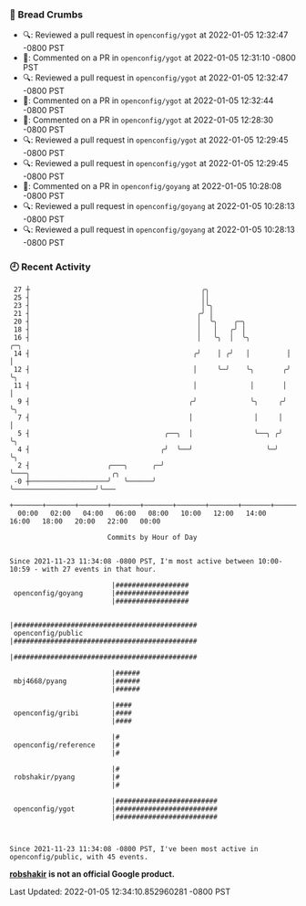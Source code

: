 ### 🍞 Bread Crumbs

 * 🔍: Reviewed a pull request in  `openconfig/ygot` at 2022-01-05 12:32:47 -0800 PST
 * 💬: Commented on a PR in  `openconfig/ygot` at 2022-01-05 12:31:10 -0800 PST
 * 🔍: Reviewed a pull request in  `openconfig/ygot` at 2022-01-05 12:32:47 -0800 PST
 * 💬: Commented on a PR in  `openconfig/ygot` at 2022-01-05 12:32:44 -0800 PST
 * 💬: Commented on a PR in  `openconfig/ygot` at 2022-01-05 12:28:30 -0800 PST
 * 🔍: Reviewed a pull request in  `openconfig/ygot` at 2022-01-05 12:29:45 -0800 PST
 * 🔍: Reviewed a pull request in  `openconfig/ygot` at 2022-01-05 12:29:45 -0800 PST
 * 💬: Commented on a PR in  `openconfig/goyang` at 2022-01-05 10:28:08 -0800 PST
 * 🔍: Reviewed a pull request in  `openconfig/goyang` at 2022-01-05 10:28:13 -0800 PST
 * 🔍: Reviewed a pull request in  `openconfig/goyang` at 2022-01-05 10:28:13 -0800 PST

### 🕘 Recent Activity
```
 27 ┼                                          ╭╮
 25 ┤                                          ││
 23 ┤                                          │╰╮
 21 ┤                                         ╭╯ │
 20 ┤                                         │  ╰╮    ╭─╮
 18 ┤                                         │   │   ╭╯ │
 16 ┤                                         │   ╰╮  │  ╰╮         ╭─╮
 14 ┤                                        ╭╯    │ ╭╯   │         │ │
 12 ┤                                        │     ╰─╯    ╰╮       ╭╯ ╰╮
 11 ┤                                        │             │       │   │
  9 ┤                                       ╭╯             ╰╮     ╭╯   ╰╮
  7 ┤                                       │               │     │     │
  5 ┤                                 ╭──╮  │               ╰──╮ ╭╯     ╰╮
  4 ┤                                ╭╯  ╰──╯                  ╰─╯       ╰╮
  2 ┤                   ╭───╮      ╭─╯                                    ╰───╮                    ╭╮
 -0 ┼───────────────────╯   ╰──────╯                                          ╰────────────────────╯╰───
    +───────+───────+───────+───────+───────+───────+───────+───────+───────+───────+───────+───────+────
  00:00   02:00   04:00   06:00   08:00   10:00   12:00   14:00   16:00   18:00   20:00   22:00   00:00   

						Commits by Hour of Day


Since 2021-11-23 11:34:08 -0800 PST, I'm most active between 10:00-10:59 - with 27 events in that hour.

```



```
                         |##################
 openconfig/goyang       |##################
                         |##################

                         |#############################################
 openconfig/public       |#############################################
                         |#############################################

                         |######
 mbj4668/pyang           |######
                         |######

                         |####
 openconfig/gribi        |####
                         |####

                         |#
 openconfig/reference    |#
                         |#

                         |#
 robshakir/pyang         |#
                         |#

                         |#########################
 openconfig/ygot         |#########################
                         |#########################



Since 2021-11-23 11:34:08 -0800 PST, I've been most active in openconfig/public, with 45 events.

```
**[robshakir](mailto:robjs@google.com) is not an official Google product.**  


Last Updated: 2022-01-05 12:34:10.852960281 -0800 PST
